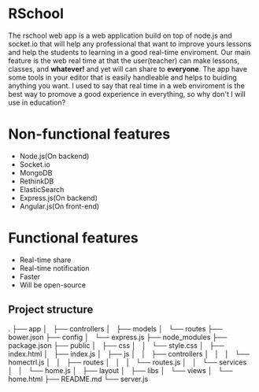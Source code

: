 # RSchool
The rschool web app is a web application build on top of node.js and socket.io that will help any professional that want to improve yours lessons and help the students to learning in a good real-time enviroment. Our main feature is the web real time at that the user(teacher) can make  lessons, classes, and **whatever!** and yet will can share to **everyone**. The app have some tools in your editor that is easily handleable and helps to  buiding anything you want. I used to say that real time in a web enviroment is the best way to promove a good  experience in everything, so why don't I will use in education? 

# Non-functional features
* Node.js(On backend)
* Socket.io
* MongoDB
* RethinkDB
* ElasticSearch
* Express.js(On backend)
* Angular.js(On front-end)

# Functional features
* Real-time share
* Real-time notification
* Faster
* Will be open-source

## Project structure

.
├── app
│   ├── controllers
│   ├── models
│   └── routes
├── bower.json
├── config
│   └── express.js
├── node_modules
├── package.json
├── public
│   ├── css
│   │   └── style.css
│   ├── index.html
│   ├── index.js
│   ├── js
│   │   ├── controllers
│   │   │   └── homectrl.js
│   │   ├── routes
│   │   │   └── routes.js
│   │   └── services
│   │       └── home.js
│   ├── layout
│   ├── libs
│   └── views
│       └── home.html
├── README.md
└── server.js
